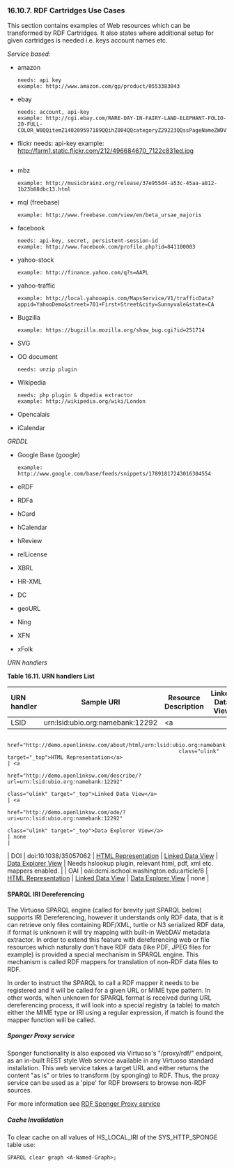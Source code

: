 <div>

<div>

<div>

<div>

### 16.10.7. RDF Cartridges Use Cases

</div>

</div>

</div>

This section contains examples of Web resources which can be transformed
by RDF Cartridges. It also states where additional setup for given
cartridges is needed i.e. keys account names etc.

<span class="emphasis">*Service based:*</span>

<div>

- amazon

  ``` programlisting
  needs: api key
  example: http://www.amazon.com/gp/product/0553383043
  ```

- ebay

  ``` programlisting
  needs: account, api-key
  example: http://cgi.ebay.com/RARE-DAY-IN-FAIRY-LAND-ELEPHANT-FOLIO-20-FULL-COLOR_W0QQitemZ140209597189QQihZ004QQcategoryZ29223QQssPageNameZWDVWQQrdZ1QQcmdZViewItem
  ```

- flickr needs: api-key example:
  http://farm1.static.flickr.com/212/496684670_7122c831ed.jpg

  ``` programlisting
  ```

- mbz

  ``` programlisting
  example: http://musicbrainz.org/release/37e955d4-a53c-45aa-a812-1b23b88dbc13.html
  ```

- mql (freebase)

  ``` programlisting
  example: http://www.freebase.com/view/en/beta_ursae_majoris
  ```

- facebook

  ``` programlisting
  needs: api-key, secret, persistent-session-id
  example: http://www.facebook.com/profile.php?id=841100003
  ```

- yahoo-stock

  ``` programlisting
  example: http://finance.yahoo.com/q?s=AAPL
  ```

- yahoo-traffic

  ``` programlisting
  example: http://local.yahooapis.com/MapsService/V1/trafficData?appid=YahooDemo&street=701+First+Street&city=Sunnyvale&state=CA
  ```

- Bugzilla

  ``` programlisting
  example: https://bugzilla.mozilla.org/show_bug.cgi?id=251714
  ```

- SVG

- OO document

  ``` programlisting
  needs: unzip plugin
  ```

- Wikipedia

  ``` programlisting
  needs: php plugin & dbpedia extractor
  example: http://wikipedia.org/wiki/London
  ```

- Opencalais

- iCalendar

</div>

<span class="emphasis">*GRDDL*</span>

<div>

- Google Base (google)

  ``` programlisting
  example: http://www.google.com/base/feeds/snippets/17891817243016304554
  ```

- eRDF

- RDFa

- hCard

- hCalendar

- hReview

- relLicense

- XBRL

- HR-XML

- DC

- geoURL

- Ning

- XFN

- xFolk

</div>

<span class="emphasis">*URN handlers*</span>

<div>

**Table 16.11. URN handlers List**

<div>

| URN handler | Sample URI                                | Resource Description                                                                   | Linked Data View                                                                          | Linked Data Graph                                                                    | Needs                                                                |
|:------------|-------------------------------------------|----------------------------------------------------------------------------------------|-------------------------------------------------------------------------------------------|--------------------------------------------------------------------------------------|----------------------------------------------------------------------|
| LSID        | urn:lsid:ubio.org:namebank:12292          | <a                                                                                     
                                                           href="http://demo.openlinksw.com/about/html/urn:lsid:ubio.org:namebank:12292"           
                                                           class="ulink" target="_top">HTML Representation</a>                                     | <a                                                                                        
                                                                                                                                                    href="http://demo.openlinksw.com/describe/?url=urn:lsid:ubio.org:namebank:12292"           
                                                                                                                                                    class="ulink" target="_top">Linked Data View</a>                                           | <a                                                                                   
                                                                                                                                                                                                                                                href="http://demo.openlinksw.com/ode/?uri=urn:lsid:ubio.org:namebank:12292"           
                                                                                                                                                                                                                                                class="ulink" target="_top">Data Explorer View</a>                                    | none                                                                 |
| DOI         | doi:10.1038/35057062                      | <a href="http://demo.openlinksw.com/about/html/doi:10.1038/35057062"                   
                                                           class="ulink" target="_top">HTML Representation</a>                                     | <a href="http://demo.openlinksw.com/describe/?url=doi:10.1038/35057062"                   
                                                                                                                                                    class="ulink" target="_top">Linked Data View</a>                                           | <a href="http://demo.openlinksw.com/ode/?uri=doi:10.1038/35057062"                   
                                                                                                                                                                                                                                                class="ulink" target="_top">Data Explorer View</a>                                    | Needs hslookup plugin, relevant html, pdf, xml etc. mappers enabled. |
| OAI         | oai:dcmi.ischool.washington.edu:article/8 | <a                                                                                     
                                                           href="http://demo.openlinksw.com/about/html/oai:dcmi.ischool.washington.edu:article/8"  
                                                           class="ulink" target="_top">HTML Representation</a>                                     | <a                                                                                        
                                                                                                                                                    href="http://demo.openlinksw.com/describe/?url=oai:dcmi.ischool.washington.edu:article/8"  
                                                                                                                                                    class="ulink" target="_top">Linked Data View</a>                                           | <a                                                                                   
                                                                                                                                                                                                                                                href="http://demo.openlinksw.com/ode/?uri=oai:dcmi.ischool.washington.edu:article/8"  
                                                                                                                                                                                                                                                class="ulink" target="_top">Data Explorer View</a>                                    | none                                                                 |

</div>

</div>

  

<div>

<div>

<div>

<div>

#### SPARQL IRI Dereferencing

</div>

</div>

</div>

The Virtuoso SPARQL engine (called for brevity just SPARQL below)
supports IRI Dereferencing, however it understands only RDF data, that
is it can retrieve only files containing RDF/XML, turtle or N3
serialized RDF data, if format is unknown it will try mapping with
built-in WebDAV metadata extractor. In order to extend this feature with
dereferencing web or file resources which naturally don't have RDF data
(like PDF, JPEG files for example) is provided a special mechanism in
SPARQL engine. This mechanism is called RDF mappers for translation of
non-RDF data files to RDF.

In order to instruct the SPARQL to call a RDF mapper it needs to be
registered and it will be called for a given URL or MIME type pattern.
In other words, when unknown for SPARQL format is received during URL
dereferencing process, it will look into a special registry (a table) to
match either the MIME type or IRI using a regular expression, if match
is found the mapper function will be called.

<div>

<div>

<div>

<div>

##### Sponger Proxy service

</div>

</div>

</div>

Sponger functionality is also exposed via Virtuoso's "/proxy/rdf/"
endpoint, as an in-built REST style Web service available in any
Virtuoso standard installation. This web service takes a target URL and
either returns the content "as is" or tries to transform (by sponging)
to RDF. Thus, the proxy service can be used as a 'pipe' for RDF browsers
to browse non-RDF sources.

For more information see
<a href="rdfsparqlprotocolendpoint.html#rdfproxyservice" class="link"
title="Sponger Proxy URI Service">RDF Sponger Proxy service</a>

</div>

<div>

<div>

<div>

<div>

##### Cache Invalidation

</div>

</div>

</div>

To clear cache on all values of HS_LOCAL_IRI of the SYS_HTTP_SPONGE
table use:

``` programlisting
SPARQL clear graph <A-Named-Graph>;
```

</div>

</div>

</div>
